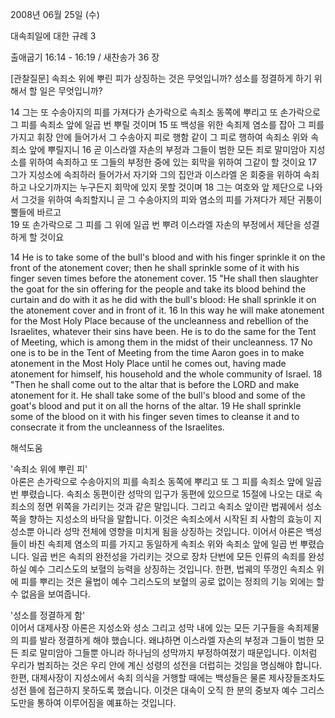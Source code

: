 2008년 06월 25일 (수)

대속죄일에 대한 규례 3



출애굽기 16:14 - 16:19 / 새찬송가 36 장


[관찰질문]
속죄소 위에 뿌린 피가 상징하는 것은 무엇입니까? 
성소를 정결하게 하기 위해서 할 일은 무엇입니까? 

14 그는 또 수송아지의 피를 가져다가 손가락으로 속죄소 동쪽에 뿌리고 또 손가락으로 그 피를 속죄소 앞에 일곱 번 뿌릴 것이며 
15 또 백성을 위한 속죄제 염소를 잡아 그 피를 가지고 휘장 안에 들어가서 그 수송아지 피로 행함 같이 그 피로 행하여 속죄소 위와 속죄소 앞에 뿌릴지니 
16 곧 이스라엘 자손의 부정과 그들이 범한 모든 죄로 말미암아 지성소를 위하여 속죄하고 또 그들의 부정한 중에 있는 회막을 위하여 그같이 할 것이요 
17 그가 지성소에 속죄하러 들어가서 자기와 그의 집안과 이스라엘 온 회중을 위하여 속죄하고 나오기까지는 누구든지 회막에 있지 못할 것이며 
18 그는 여호와 앞 제단으로 나와서 그것을 위하여 속죄할지니 곧 그 수송아지의 피와 염소의 피를 가져다가 제단 귀퉁이 뿔들에 바르고  
19 또 손가락으로 그 피를 그 위에 일곱 번 뿌려 이스라엘 자손의 부정에서 제단을 성결하게 할 것이요  

14 He is to take some of the bull's blood and with his finger sprinkle it on the front of the atonement cover; then he shall sprinkle some of it with his finger seven times before the atonement cover. 
15 "He shall then slaughter the goat for the sin offering for the people and take its blood behind the curtain and do with it as he did with the bull's blood: He shall sprinkle it on the atonement cover and in front of it. 
16 In this way he will make atonement for the Most Holy Place because of the uncleanness and rebellion of the Israelites, whatever their sins have been. He is to do the same for the Tent of Meeting, which is among them in the midst of their uncleanness. 
17 No one is to be in the Tent of Meeting from the time Aaron goes in to make atonement in the Most Holy Place until he comes out, having made atonement for himself, his household and the whole community of Israel. 
18 "Then he shall come out to the altar that is before the LORD and make atonement for it. He shall take some of the bull's blood and some of the goat's blood and put it on all the horns of the altar. 
19 He shall sprinkle some of the blood on it with his finger seven times to cleanse it and to consecrate it from the uncleanness of the Israelites.

해석도움





'속죄소 위에 뿌린 피'  
아론은 손가락으로 수송아지의 피를 속죄소 동쪽에 뿌리고 또 그 피를 속죄소 앞에 일곱 번 뿌렸습니다. 속죄소 동편이란 성막의 입구가 동편에 있으므로 15절에 나오는 대로 속죄소의 정면 위쪽을 가리키는 것과 같은 말입니다. 그리고 속죄소 앞이란 법궤에서 성소 쪽을 향하는 지성소의 바닥을 말합니다. 이것은 속죄소에서 시작된 죄 사함의 효능이 지성소뿐 아니라 성막 전체에 영향을 미치게 됨을 상징하는 것입니다. 이어서 아론은 백성들이 바친 속죄제 염소의 피를 가지고 동일하게 속죄소 위와 속죄소 앞에 일곱 번 뿌렸습니다. 일곱 번은 속죄의 완전성을 가리키는 것으로 장차 단번에 모든 인류의 속죄를 완성하실 예수 그리스도의 보혈의 능력을 상징하는 것입니다. 한편, 법궤의 뚜껑인 속죄소 위에 피를 뿌리는 것은 율법이 예수 그리스도의 보혈의 공로 없이는 정죄의 기능 외에는 할 수 없음을 보여줍니다.   

'성소를 정결하게 함'  
이어서 대제사장 아론은 지성소와 성소 그리고 성막 내에 있는 모든 기구들을 속죄제물의 피를 발라 정결하게 해야 했습니다. 왜냐하면 이스라엘 자손의 부정과 그들이 범한 모든 죄로 말미암아 그들뿐 아니라 하나님의 성막까지 부정하여졌기 때문입니다. 이처럼 우리가 범죄하는 것은 우리 안에 계신 성령의 성전을 더럽히는 것임을 명심해야 합니다. 한편, 대제사장이 지성소에서 속죄 의식을 거행할 때에는 백성들은 물론 제사장들조차도 성전 뜰에 접근하지 못하도록 했습니다. 이것은 대속이 오직 한 분의 중보자 예수 그리스도만을 통하여 이루어짐을 예표하는 것입니다.